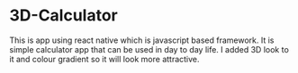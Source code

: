 # 3D-Calculator

This is app using react native which is javascript based framework.
It is simple calculator app that can be used in day to day life.
I added 3D look to it and colour gradient so it will look more attractive.

